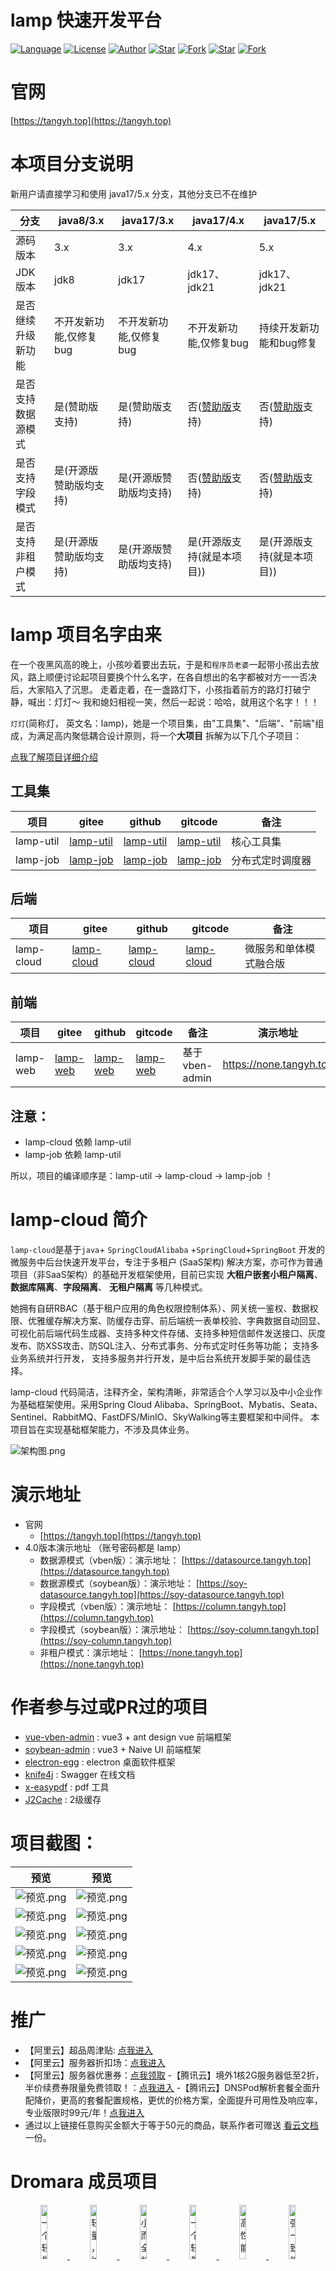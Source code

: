 # lamp 快速开发平台

[![Language](https://img.shields.io/badge/语言-Java17%20%7C%20SpringCloud%20%7C%20Vue3%20%7C%20...-red?style=flat-square&color=42b883)](https://github.com/dromara/lamp-cloud)
[![License](https://img.shields.io/github/license/dromara/lamp-cloud?color=42b883&style=flat-square)](https://github.com/dromara/lamp-cloud/blob/master/LICENSE)
[![Author](https://img.shields.io/badge/作者-zuihou-orange.svg)](https://github.com/zuihou)
[![Star](https://img.shields.io/github/stars/dromara/lamp-cloud?color=42b883&logo=github&style=flat-square)](https://github.com/dromara/lamp-cloud/stargazers)
[![Fork](https://img.shields.io/github/forks/dromara/lamp-cloud?color=42b883&logo=github&style=flat-square)](https://github.com/dromara/lamp-cloud/network/members)
[![Star](https://gitee.com/dromara/lamp-cloud/badge/star.svg?theme=gray)](https://gitee.com/dromara/lamp-cloud/stargazers)
[![Fork](https://gitee.com/dromara/lamp-cloud/badge/fork.svg?theme=gray)](https://gitee.com/dromara/lamp-cloud/members)

# 官网

[https://tangyh.top](https://tangyh.top)

# 本项目分支说明

新用户请直接学习和使用 java17/5.x 分支，其他分支已不在维护

| 分支        | java8/3.x     | java17/3.x    | java17/4.x        | java17/5.x  |
|-----------|---------------|---------------|---------------|-------------|
| 源码版本      | 3.x           | 3.x           | 4.x     | 5.x         |
| JDK版本     | jdk8          | jdk17         | jdk17、jdk21   | jdk17、jdk21 |
| 是否继续升级新功能 | 不开发新功能,仅修复bug | 不开发新功能,仅修复bug | 不开发新功能,仅修复bug| 持续开发新功能和bug修复                                                                |
| 是否支持数据源模式 | 是(赞助版支持)      | 是(赞助版支持)      | 否([赞助版](https://tangyh.top/vip/%E6%8E%88%E6%9D%83%E8%B4%B9%E7%94%A8.html)支持)| 否([赞助版](https://tangyh.top/vip/%E6%8E%88%E6%9D%83%E8%B4%B9%E7%94%A8.html)支持) |
| 是否支持字段模式  | 是(开源版赞助版均支持)  | 是(开源版赞助版均支持)  | 否([赞助版](https://tangyh.top/vip/%E6%8E%88%E6%9D%83%E8%B4%B9%E7%94%A8.html)支持)| 否([赞助版](https://tangyh.top/vip/%E6%8E%88%E6%9D%83%E8%B4%B9%E7%94%A8.html)支持) |
| 是否支持非租户模式 | 是(开源版赞助版均支持)  | 是(开源版赞助版均支持)  | 是(开源版支持(就是本项目))    | 是(开源版支持(就是本项目))                                                              |

# lamp 项目名字由来

在一个夜黑风高的晚上，小孩吵着要出去玩，于是和`程序员老婆`一起带小孩出去放风，路上顺便讨论起项目要换个什么名字，在各自想出的名字都被对方一一否决后，大家陷入了沉思。
走着走着，在一盏路灯下，小孩指着前方的路灯打破宁静，喊出：灯灯～
我和媳妇相视一笑，然后一起说：哈哈，就用这个名字！！！

`灯灯`(简称灯， 英文名：lamp)，她是一个项目集，由"工具集"、"后端"、"前端"组成，为满足高内聚低耦合设计原则，将一个**大项目**
拆解为以下几个子项目：

[点我了解项目详细介绍](https://tangyh.top)

## 工具集

| 项目             | gitee                                                        | github                     | gitcode                                | 备注       |
|----------------|--------------------------------------------------------------|------------------------------------------------------------|------------------------------------------------------------|----------|
| lamp-util      | [lamp-util](https://gitee.com/zuihou111/lamp-util)           | [lamp-util](https://github.com/zuihou/lamp-util)   | [lamp-util](https://gitcode.com/zuihou/lamp-util)           | 核心工具集    |
| lamp-job       | [lamp-job](https://gitee.com/zuihou111/lamp-job)             | [lamp-job](https://github.com/zuihou/lamp-job)    | [lamp-job](https://gitcode.com/zuihou/lamp-job)             | 分布式定时调度器 |

## 后端

| 项目         | gitee                                                  | github           | gitcode                                             | 备注          |
|------------|--------------------------------------------------------|--------------------------------------------------------|-----------------------------------------------------|-------------|
| lamp-cloud | [lamp-cloud](https://gitee.com/dromara/lamp-cloud)     | [lamp-cloud](https://github.com/dromara/lamp-cloud)  | [lamp-cloud](https://gitcode.com/zuihou/lamp-cloud) | 微服务和单体模式融合版 |

## 前端

| 项目                         | gitee                                                      | github                                                 | gitcode                                                   | 备注            | 演示地址                     |
|----------------------------|------------------------------------------------------------|----------------------------------------------------------|----------------------------------------------------------|---------------|--------------------------|
| lamp-web                   | [lamp-web](https://gitee.com/zuihou111/lamp-web)           | [lamp-web](https://github.com/zuihou/lamp-web)    | [lamp-web](https://gitcode.com/zuihou/lamp-web)           | 基于 vben-admin | https://none.tangyh.top  |

## 注意：

- lamp-cloud 依赖 lamp-util
- lamp-job 依赖 lamp-util

所以，项目的编译顺序是：lamp-util -> lamp-cloud -> lamp-job ！

# lamp-cloud 简介

`lamp-cloud`是基于`java`+ `SpringCloudAlibaba` +`SpringCloud`+`SpringBoot`
开发的微服务中后台快速开发平台，专注于多租户 (SaaS架构) 解决方案，亦可作为普通项目（非SaaS架构）的基础开发框架使用，目前已实现 **大租户嵌套小租户隔离**、**数据库隔离**、**字段隔离**、 **无租户隔离** 等几种模式。

她拥有自研RBAC（基于租户应用的角色权限控制体系）、网关统一鉴权、数据权限、优雅缓存解决方案、防缓存击穿、前后端统一表单校验、字典数据自动回显、可视化前后端代码生成器、支持多种文件存储、支持多种短信邮件发送接口、灰度发布、防XSS攻击、防SQL注入、分布式事务、分布式定时任务等功能；
支持多业务系统并行开发， 支持多服务并行开发，是中后台系统开发脚手架的最佳选择。

lamp-cloud 代码简洁，注释齐全，架构清晰，非常适合个人学习以及中小企业作为基础框架使用。采用Spring Cloud
Alibaba、SpringBoot、Mybatis、Seata、Sentinel、RabbitMQ、FastDFS/MinIO、SkyWalking等主要框架和中间件。 本项目旨在实现基础框架能力，不涉及具体业务。

![架构图.png](A极其重要/01-docs/image/架构图/lamp-cloud架构图.png)

# 演示地址

- 官网
    - [https://tangyh.top](https://tangyh.top)
- 4.0版本演示地址 （账号密码都是   lamp）
    - 数据源模式（vben版）：演示地址：   [https://datasource.tangyh.top](https://datasource.tangyh.top)
    - 数据源模式（soybean版）：演示地址：   [https://soy-datasource.tangyh.top](https://soy-datasource.tangyh.top)
    - 字段模式（vben版）：演示地址：   [https://column.tangyh.top](https://column.tangyh.top)
    - 字段模式（soybean版）：演示地址：   [https://soy-column.tangyh.top](https://soy-column.tangyh.top)
    - 非租户模式：演示地址：   [https://none.tangyh.top](https://none.tangyh.top)

# 作者参与过或PR过的项目

- [vue-vben-admin](https://github.com/vbenjs/vue-vben-admin) : vue3 + ant design vue 前端框架
- [soybean-admin](https://github.com/honghuangdc/soybean-admin) : vue3 + Naive UI 前端框架
- [electron-egg](https://github.com/wallace5303/electron-egg) : electron 桌面软件框架
- [knife4j](https://gitee.com/xiaoym/knife4j) : Swagger 在线文档
- [x-easypdf](https://gitee.com/dromara/x-easypdf) : pdf 工具
- [J2Cache](https://gitee.com/ld/J2Cache) : 2级缓存

# 项目截图：

| 预览                                             | 预览                                      |
|------------------------------------------------|-----------------------------------------|
| ![预览.png](A极其重要/01-docs/image/架构图/lamp-cloud架构图.png) | ![预览.png](A极其重要/01-docs/image/业务/swagger.png) |
| ![预览.png](A极其重要/01-docs/image/业务/nacos.jpg)          | ![预览.png](A极其重要/01-docs/image/业务/工作流.png)     |
| ![预览.png](A极其重要/01-docs/image/业务/基础平台.png)          | ![预览.png](A极其重要/01-docs/image/业务/开发运营系统.png)   |
| ![预览.png](A极其重要/01-docs/image/监控/sw拓扑图.png)          | ![预览.png](A极其重要/01-docs/image/监控/sw追踪列表.png)  |
| ![预览.png](A极其重要/01-docs/image/1000star.png)          | ![预览.png](A极其重要/01-docs/image/软著V2.5.0.jpg)   |

# 推广

- 【阿里云】超品周津贴: [点我进入](https://www.aliyun.com/minisite/goods?taskPkg=1212cpz&pkgSid=183200&userCode=uk5ga6sq)
- 【阿里云】服务器折扣场：[点我进入](https://www.aliyun.com/minisite/goods?userCode=uk5ga6sq)
- 【阿里云】服务器优惠券：[点我领取](https://www.aliyun.com/daily-act/ecs/activity_selection?userCode=uk5ga6sq)
-【腾讯云】境外1核2G服务器低至2折，半价续费券限量免费领取！：[点我进入](https://cloud.tencent.com/act/cps/redirect?redirect=1068&cps_key=970c3dc91a95510c5a474f54eac73ac7&from=console)
-【腾讯云】DNSPod解析套餐全面升配降价，更高的套餐配置规格，更优的价格方案，全面提升可用性及响应率，专业版限时99元/年！[点我进入](https://cloud.tencent.com/act/cps/redirect?redirect=1542&cps_key=970c3dc91a95510c5a474f54eac73ac7&from=console)
- 通过以上链接任意购买金额大于等于50元的商品，联系作者可赠送 [看云文档](https://www.kancloud.cn/zuihou/zuihou-admin-cloud)
一份。

# Dromara 成员项目

<p align="center">
<a href="https://gitee.com/dromara/TLog" target="_blank">
<img src="https://oss.dev33.cn/sa-token/link/tlog2.png" title="一个轻量级的分布式日志标记追踪神器，10分钟即可接入，自动对日志打标签完成微服务的链路追踪" width="15%">
</a>
<a href="https://gitee.com/dromara/liteFlow" target="_blank">
<img src="https://oss.dev33.cn/sa-token/link/liteflow.png" title="轻量，快速，稳定，可编排的组件式流程引擎" width="15%">
</a>
<a href="https://hutool.cn/" target="_blank">
<img src="https://oss.dev33.cn/sa-token/link/hutool.jpg" title="小而全的Java工具类库，使Java拥有函数式语言般的优雅，让Java语言也可以“甜甜的”。" width="15%">
</a>
<a href="https://sa-token.dev33.cn/" target="_blank">
<img src="https://oss.dev33.cn/sa-token/link/sa-token.png" title="一个轻量级 java 权限认证框架，让鉴权变得简单、优雅！" width="15%">
</a>
<a href="https://gitee.com/dromara/hmily" target="_blank">
<img src="https://oss.dev33.cn/sa-token/link/hmily.png" title="高性能一站式分布式事务解决方案。" width="15%">
</a>
<a href="https://gitee.com/dromara/Raincat" target="_blank">
<img src="https://oss.dev33.cn/sa-token/link/raincat.png" title="强一致性分布式事务解决方案。" width="15%">
</a>
</p>
<p align="center">
<a href="https://gitee.com/dromara/myth" target="_blank">
<img src="https://oss.dev33.cn/sa-token/link/myth.png" title="可靠消息分布式事务解决方案。" width="15%">
</a>
<a href="https://cubic.jiagoujishu.com/" target="_blank">
<img src="https://oss.dev33.cn/sa-token/link/cubic.png" title="一站式问题定位平台，以agent的方式无侵入接入应用，完整集成arthas功能模块，致力于应用级监控，帮助开发人员快速定位问题" width="15%">
</a>
<a href="https://maxkey.top/" target="_blank">
<img src="https://oss.dev33.cn/sa-token/link/maxkey.png" title="业界领先的身份管理和认证产品" width="15%">
</a>
<a href="http://forest.dtflyx.com/" target="_blank">
<img src="https://oss.dev33.cn/sa-token/link/forest-logo.png" title="Forest能够帮助您使用更简单的方式编写Java的HTTP客户端" width="15%">
</a>
<a href="https://jpom.io/" target="_blank">
<img src="https://oss.dev33.cn/sa-token/link/jpom.png" title="一款简而轻的低侵入式在线构建、自动部署、日常运维、项目监控软件" width="15%">
</a>
<a href="https://su.usthe.com/" target="_blank">
<img src="https://oss.dev33.cn/sa-token/link/sureness.png" title="面向 REST API 的高性能认证鉴权框架" width="15%">
</a>
</p>
<p align="center">
<a href="https://easy-es.cn/" target="_blank">
<img src="https://oss.dev33.cn/sa-token/link/easy-es2.png" title="傻瓜级ElasticSearch搜索引擎ORM框架" width="15%">
</a>
<a href="https://gitee.com/dromara/northstar" target="_blank">
<img src="https://oss.dev33.cn/sa-token/link/northstar_logo.png" title="Northstar盈富量化交易平台" width="15%">
</a>
<a href="https://hertzbeat.com/" target="_blank">
<img src="https://oss.dev33.cn/sa-token/link/hertzbeat_brand.jpg" title="易用友好的云监控系统" width="15%">
</a>
<a href="https://plugins.sheng90.wang/fast-request/" target="_blank">
<img src="https://oss.dev33.cn/sa-token/link/fast-request.gif" title="Idea 版 Postman，为简化调试API而生" width="15%">
</a>
<a href="https://www.jeesuite.com/" target="_blank">
<img src="https://oss.dev33.cn/sa-token/link/mendmix.png" title="开源分布式云原生架构一站式解决方案" width="15%">
</a>
<a href="https://gitee.com/dromara/koalas-rpc" target="_blank">
<img src="https://oss.dev33.cn/sa-token/link/koalas-rpc2.png" title="企业生产级百亿日PV高可用可拓展的RPC框架。" width="15%">
</a>
</p>
<p align="center">
<a href="https://async.sizegang.cn/" target="_blank">
<img src="https://oss.dev33.cn/sa-token/link/gobrs-async.png" title="配置极简功能强大的异步任务动态编排框架" width="15%">
</a>
<a href="https://dynamictp.cn/" target="_blank">
<img src="https://oss.dev33.cn/sa-token/link/dynamic-tp.png" title="基于配置中心的轻量级动态可监控线程池" width="15%">
</a>
<a href="https://www.x-easypdf.cn" target="_blank">
<img src="https://oss.dev33.cn/sa-token/link/x-easypdf.png" title="一个用搭积木的方式构建pdf的框架（基于pdfbox）" width="15%">
</a>
<a href="http://dromara.gitee.io/image-combiner" target="_blank">
<img src="https://oss.dev33.cn/sa-token/link/image-combiner.png" title="一个专门用于图片合成的工具，没有很复杂的功能，简单实用，却不失强大" width="15%">
</a>
<a href="https://www.herodotus.cn/" target="_blank">
<img src="https://oss.dev33.cn/sa-token/link/dante-cloud2.png" title="Dante-Cloud 是一款企业级微服务架构和服务能力开发平台。" width="15%">
</a>
<a href="https://dromara.org/zh/projects/" target="_blank">
<img src="https://oss.dev33.cn/sa-token/link/dromara.png" title="让每一位开源爱好者，体会到开源的快乐。" width="15%">
</a>
</p>
<p align="center">
为往圣继绝学，一个人或许能走的更快，但一群人会走的更远。
</p>

# 赞助版

本项目分为开源版、企业商用版，github和gitee上能搜索到的为开源版本，遵循Apache协议。 赞助版源码在私有gitlab托管，购买后开通账号。

开源版是因为热爱，赞助版是妥协于生活。

开源版和赞助版区别请看：[赞助版](https://tangyh.top/vip/%E5%8A%9F%E8%83%BD%E5%AF%B9%E6%AF%94.html)

# 开源协议

Apache Licence 2.0 Licence是著名的非盈利开源组织Apache采用的协议。该协议和BSD类似，同样鼓励代码共享和尊重原作者的著作权，同样允许代码修改，再发布（作为开源或商业软件）。
需要满足的条件如下：

- 需要给代码的用户一份Apache Licence
- 如果你修改了代码，需要在被修改的文件中说明。
- 在延伸的代码中（修改和有源代码衍生的代码中）需要带有原来代码中的协议，商标，专利声明和其他原来作者规定需要包含的说明。
- 如果再发布的产品中包含一个Notice文件，则在Notice文件中需要带有Apache Licence。你可以在Notice中增加自己的许可，但不可以表现为对Apache
  Licence构成更改。 Apache Licence也是对商业应用友好的许可。使用者也可以在需要的时候修改代码来满足需要并作为开源或商业产品发布/销售。
- 若你借鉴或学习了本项目的源码，请你在你的项目源码和说明文档中显著的表明引用于本项目，并附上本项目的github访问地址。（https://github.com/dromara/lamp-cloud）
